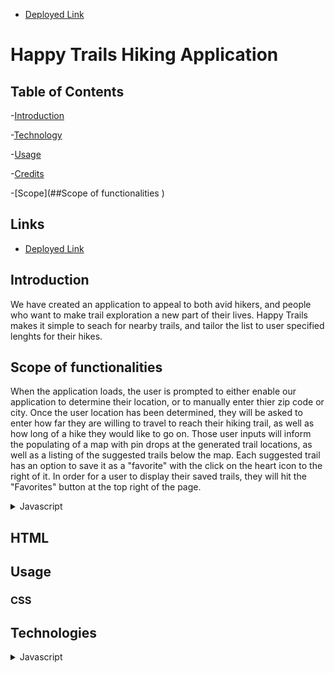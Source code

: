 * [Deployed Link](https://wyliedavid1984.github.io/HappyTrails/)

Happy Trails Hiking Application
=======================================================================


## Table of Contents

-[Introduction](#Introduction)

-[Technology](#Technology)
   
-[Usage](##Usage)

-[Credits](##Credits)

-[Scope](##Scope of functionalities )

## Links

* [Deployed Link](https://wyliedavid1984.github.io/HappyTrails/)

## Introduction
We have created an application to appeal to both avid hikers, and people who want to make trail exploration a new part of their lives. 
Happy Trails makes it simple to seach for nearby trails, and tailor the list to user specified lenghts for their hikes.

## Scope of functionalities 
When the application loads, the user is prompted to either enable our application to determine their location, or to manually enter thier zip code or city. 
Once the user location has been determined, they will be asked to enter how far they are willing to travel to reach their hiking trail, as well as how long of a hike they would like to go on. 
Those user inputs will inform the populating of a map with pin drops at the generated trail locations, as well as a listing of the suggested trails below the map. 
Each suggested trail has an option to save it as a "favorite" with the click on the heart icon to the right of it. 
In order for a user to display their saved trails, they will hit the "Favorites" button at the top right of the page. 


<details>
<summary> Javascript</summary>

### Buttons

#### Search Button

#### "Favorite" button 

#### "MyFavorites" button

### Functions


</details>

## HTML

## Usage 

### CSS

## Technologies
<details>
<summary> Javascript</summary>
<details>
<summary> HTML</summary>
<details>
<summary> CSS</summary>

### Screen Shots

<details>
<summary>Screen Shots</summary>

</details>

## Credits

* [W3schools-button functionality](https://www.w3schools.com/default.asp)
* [JQuery documentation](https://api.jquery.com/)

## Contact
Created by [@DavidWylie](https://github.com/wyliedavid1984),  [@MeredithJones](https://github.com/meredithajones),  [@MerlinRock](https://github.com/MerlinRock),  [@SomSofari](https://github.com/somisalami12) 